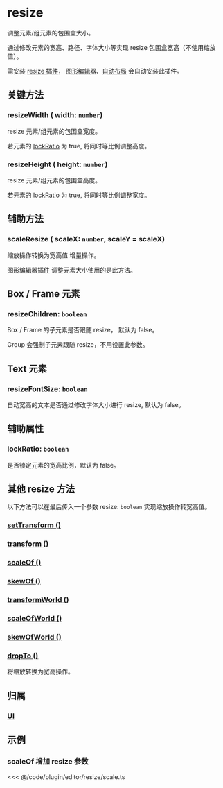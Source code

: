 # resize

调整元素/组元素的包围盒大小。

通过修改元素的宽高、路径、字体大小等实现 resize 包围盒宽高（不使用缩放值）。

需安装 [resize 插件](/plugin/in/resize/index.md)， [图形编辑器](/plugin/in/editor/index.md)、[自动布局](/plugin/in/flow/index.md) 会自动安装此插件。

## 关键方法

### resizeWidth ( width: `number`)

resize 元素/组元素的包围盒宽度。

若元素的 [lockRatio](/reference/property/editable.md#lockratio-boolean) 为 true, 将同时等比例调整高度。

### resizeHeight ( height: `number`)

resize 元素/组元素的包围盒高度。

若元素的 [lockRatio](/reference/property/editable.md#lockratio-boolean) 为 true, 将同时等比例调整宽度。

## 辅助方法

### scaleResize ( scaleX: `number`, scaleY = scaleX)

缩放操作转换为宽高值 <badge>增量操作</badge>。

[图形编辑器插件](/plugin/in/editor/) 调整元素大小使用的是此方法。

## Box / Frame 元素

### resizeChildren: `boolean`

Box / Frame 的子元素是否跟随 resize， 默认为 false。

Group 会强制子元素跟随 resize，不用设置此参数。

## Text 元素

### resizeFontSize: `boolean`

自动宽高的文本是否通过修改字体大小进行 resize, 默认为 false。

## 辅助属性

### lockRatio: `boolean`

是否锁定元素的宽高比例，默认为 false。

## 其他 resize 方法

以下方法可以在最后传入一个参数 resize: `boolean` 实现缩放操作转宽高值。

### [setTransform ()](/reference/property/transform.md#关键方法)

### [transform ()](/reference/property/transform.md#关键方法)

### [scaleOf ()](/reference/property/scale.md#关键方法)

### [skewOf ()](/reference/property/skew.md#关键方法)

### [transformWorld ()](/reference/property/transform.md#相对世界坐标系)

### [scaleOfWorld ()](/reference/property/scale.md#关键方法)

### [skewOfWorld ()](/reference/property/skew.md#关键方法)

### [dropTo ()](/reference/property/dropTo.md)

将缩放转换为宽高操作。

## 归属

### [UI](/reference/display/UI.md)

## 示例

### scaleOf 增加 resize 参数

<<< @/code/plugin/editor/resize/scale.ts
